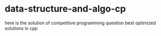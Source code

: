 # data-structure-and-algo-cp
here is the solution of competitive programming question
 best optimized solutions in cpp
